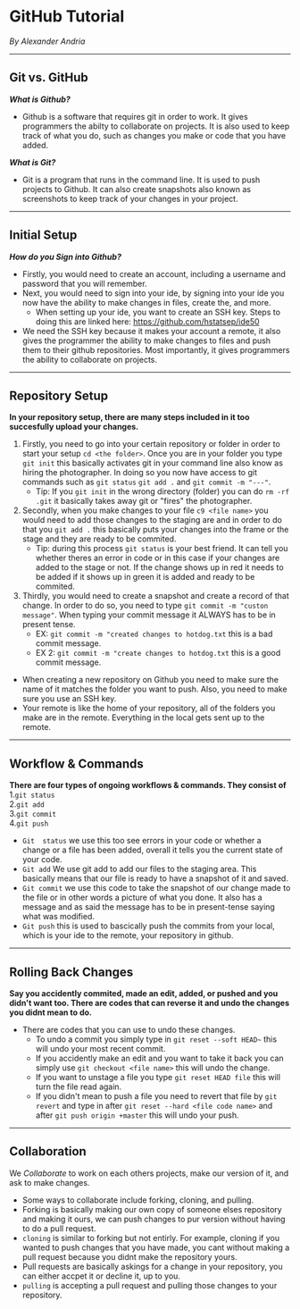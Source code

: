 # GitHub Tutorial

_By Alexander Andria_

---
## Git vs. GitHub
**_What is Github?_**
  * Github is a software that requires git in order to work. It gives programmers the abilty to collaborate on projects. It is also used to keep track of what you do, such as changes you make or code that you have added.

**_What is Git?_**
  * Git is a program that runs in the command line. It is used to push projects to Github. It can also create snapshots also known as screenshots to keep track of your changes in your project.

---
## Initial Setup
**_How do you Sign into Github?_**
* Firstly, you would need to create an account, including a username and password that you will remember.
* Next, you would need to sign into your ide, by signing into your ide you now have the ability to make changes in files, create the, and more.
  * When setting up your ide, you want to create an SSH key. Steps to doing this are linked here: https://github.com/hstatsep/ide50
* We need the SSH key because it makes your account a remote, it also gives the programmer the ability to make changes to files and push them to their github repositories. Most importantly, it gives programmers the ability to collaborate on projects.

---
## Repository Setup
**In your repository setup, there are many steps included in it too succesfully upload your changes.**
1. Firstly, you need to go into your certain repository or folder in order to start your setup `cd <the folder>`. Once you are in your folder you type `git init` this basically activates git in your command line also know as hiring the photographer. In doing so you now have access to git commands such as `git status` `git add .` and `git commit -m "---"`.
   * Tip: If you `git init` in the wrong directory (folder) you can do `rm -rf .git` it basically takes away git or "fires" the photographer. 
2. Secondly, when you make changes to your file `c9 <file name>` you would need to add those changes to the staging are and in order to do that you `git add .` this basically puts your changes into the frame or the stage and they are ready to be commited.
   * Tip: during this process `git status` is your best friend. It can tell you whether theres an error in code or in this case if your changes are added to the stage or not. If the change shows up in red it needs to be added if it shows up in green it is added and ready to be commited.
3. Thirdly, you would need to create a snapshot and create a record of that change. In order to do so, you need to type `git commit -m "custon message"`. When typing your commit message it ALWAYS has to be in present tense.
   * EX: `git commit -m "created changes to hotdog.txt` this is a bad commit message.
   * EX 2: `git commit -m "create changes to hotdog.txt` this is a good commit message.

* When creating a new repository on Github you need to make sure the name of it matches the folder you want to push. Also, you need to make sure you use an SSH key.
* Your remote is like the home of your repository, all of the folders you make are in the remote. Everything in the local gets sent  up to the remote.

---
## Workflow & Commands
**There are four types of ongoing workflows & commands. They consist of**  
 1.`git status`  
 2.`git add`  
 3.`git commit`  
 4.`git push`  
* `Git  status` we use this too see errors in your code or whether a change or a file has been added, overall it tells you the current state of your code.  
* `Git add` We use git add to add our files to the staging area. This basically means that our file is ready to have a snapshot of it and saved.   
* `Git commit` we use this code to take the snapshot of our change made to the file or in other words a picture of what you done. It also has a message and as said the message has to be in present-tense saying what was modified. 
* `Git push` this is used to bascically push the commits from your local, which is your ide to the remote, your repository in github.

---
## Rolling Back Changes
**Say you accidently commited, made an edit, added, or pushed and you didn't want too. There are codes that can reverse it and undo the changes you didnt mean to do.**  
* There are codes that you can use to undo these changes.
  * To undo a commit you simply type in `git reset --soft HEAD~` this will undo your most recent commit. 
  * If you accidently make an edit and you want to take it back you can simply use `git checkout <file name>` this will undo the change.
  * If you want to unstage a file you type `git reset HEAD file` this will turn the file read again. 
  * If you didn't mean to push a file you need to revert that file by `git revert` and type in after `git reset --hard <file code name>` and after `git push origin +master` this will undo your push.

---
## Collaboration 
 We _Collaborate_ to work on each others projects, make our version of it, and ask to make changes. 
 * Some ways to collaborate include forking, cloning, and pulling.
 * Forking is basically making our own copy of someone elses repository and making it ours, we can push changes to pur version without having to do a pull request.
 * `cloning` is similar to forking but not entirly. For example, cloning if you wanted to push changes that you have made, you cant without making a pull request because you didnt make the repository yours. 
 * Pull requests are basically askings for a change in your repository, you can either accpet it or decline it, up to you.
 * `pulling` is accepting a pull request and pulling those changes to your repository.  